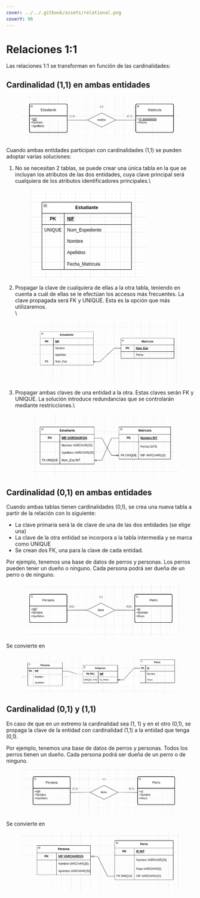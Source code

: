 ```yaml
---
cover: ../../.gitbook/assets/relational.png
coverY: 96
---
```


# Relaciones 1:1

Las relaciones 1:1 se transforman en función de las cardinalidades:



## Cardinalidad (1,1) en ambas entidades

<figure><img src="../../.gitbook/assets/image (105).png" alt=""><figcaption></figcaption></figure>

Cuando ambas entidades participan con cardinalidades (1,1) se pueden adoptar varias soluciones:&#x20;

1.  No se necesitan 2 tablas, se puede crear una única tabla en la que se incluyan los atributos de las dos entidades, cuya clave principal será cualquiera de los atributos identificadores principales.\


    <figure><img src="../../.gitbook/assets/image (106).png" alt=""><figcaption></figcaption></figure>
2.  Propagar la clave de cualquiera de ellas a la otra tabla, teniendo en cuenta a cuál de ellas se le efectúan los accesos más frecuentes. La clave propagada será FK y UNIQUE. Esta es la opción que más utilizaremos.\
    \


    <figure><img src="../../.gitbook/assets/image (107).png" alt=""><figcaption></figcaption></figure>
3.  Propagar ambas claves de una entidad a la otra. Estas claves serán FK y UNIQUE. La solución introduce redundancias que se controlarán mediante restricciones.\


    <figure><img src="../../.gitbook/assets/image (117).png" alt=""><figcaption></figcaption></figure>



## Cardinalidad (0,1) en ambas entidades

Cuando ambas tablas tienen cardinalidades (0,1), se crea una nueva tabla a partir de la relación con lo siguiente:

* La clave primaria será la de clave de una de las dos entidades (se elige una)
* La clave de la otra entidad se incorpora a la tabla intermedia y se marca como UNIQUE
* Se crean dos FK, una para la clave de cada entidad.

Por ejemplo, tenemos una base de datos de perros y personas. Los perros pueden tener un dueño o ninguno. Cada persona podrá ser dueña de un perro o de ninguno.

<figure><img src="../../.gitbook/assets/image (109).png" alt=""><figcaption></figcaption></figure>

Se convierte en

<figure><img src="../../.gitbook/assets/image (110).png" alt=""><figcaption></figcaption></figure>

## Cardinalidad (0,1) y (1,1)

En caso de que en un extremo la cardinalidad sea (1, 1) y en el otro (0,1), se propaga la clave de la entidad con cardinalidad (1,1) a la entidad que tenga (0,1).

Por ejemplo, tenemos una base de datos de perros y personas. Todos los perros tienen un dueño. Cada persona podrá ser dueña de un perro o de ninguno.

<figure><img src="../../.gitbook/assets/image (104).png" alt=""><figcaption></figcaption></figure>

Se convierte en

<figure><img src="../../.gitbook/assets/image (118).png" alt=""><figcaption></figcaption></figure>
